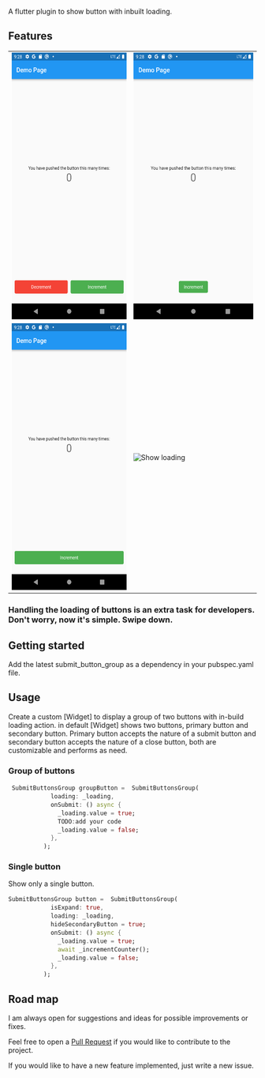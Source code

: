 <!-- 
This README describes the package. If you publish this package to pub.dev,
this README's contents appear on the landing page for your package.

For information about how to write a good package README, see the guide for
[writing package pages](https://dart.dev/guides/libraries/writing-package-pages). 

For general information about developing packages, see the Dart guide for
[creating packages](https://dart.dev/guides/libraries/create-library-packages)
and the Flutter guide for
[developing packages and plugins](https://flutter.dev/developing-packages). 
-->

A flutter plugin to show button with inbuilt loading.

## Features

<table>
 <tr>
  <td><img src="https://github.com/nikhith265/submit_button_group/blob/master/attachments/screen_shots/Screenshot_1671328831.png" alt="Button type one" width="300" height="540"></td>
  <td><img src="https://github.com/nikhith265/submit_button_group/blob/master/attachments/screen_shots/Screenshot_1671330586.png" alt="Button type two" width="300" height="540"></td>
 </tr>
 <tr>
  <td><img src="https://github.com/nikhith265/submit_button_group/blob/master/attachments/screen_shots/Screenshot_1671330607.png" alt="Button type three" width="300" height="540"></td>
  <td><img src="https://github.com/nikhith265/submit_button_group/blob/master/attachments/gif/sample_gif.mp4" alt="Show loading" width="300" height="540"></td>
 </tr>
</table>

<h3>Handling the loading of buttons is an extra task for developers. Don't worry, now it's simple. Swipe down. </h3>


## Getting started

Add the latest submit_button_group as a dependency in your pubspec.yaml file.

## Usage

  Create a custom [Widget] to display a group of two buttons with in-build loading action.
  in default [Widget] shows two buttons, primary button and secondary button.
  Primary button accepts the nature of a submit button and
  secondary button accepts the nature of a close button, both are customizable and performs as need.

### Group of buttons

```dart
 SubmitButtonsGroup groupButton =  SubmitButtonsGroup(  
            loading: _loading,
            onSubmit: () async {
              _loading.value = true;
              TODO:add your code
              _loading.value = false;
            },
          );
```
### Single button

Show only a single button.

```dart
SubmitButtonsGroup button =  SubmitButtonsGroup(
            isExpand: true,
            loading: _loading,
            hideSecondaryButton = true;
            onSubmit: () async {
              _loading.value = true;
              await _incrementCounter();
              _loading.value = false;
            },
          );
```       
## Road map

I am always open for suggestions and ideas for possible improvements or fixes.

Feel free to open a [Pull Request]('https://github.com/nikhith265/submit_button_group/pulls') if you would like to contribute to the project.

If you would like to have a new feature implemented, just write a new issue.
